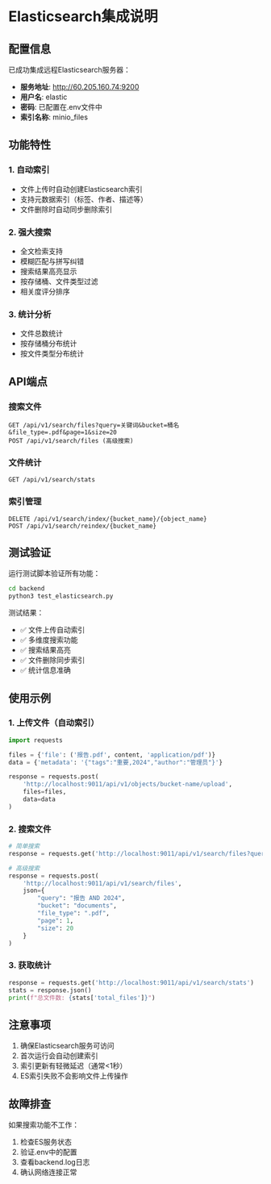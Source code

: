 # Elasticsearch集成说明

## 配置信息

已成功集成远程Elasticsearch服务器：
- **服务地址**: http://60.205.160.74:9200
- **用户名**: elastic
- **密码**: 已配置在.env文件中
- **索引名称**: minio_files

## 功能特性

### 1. 自动索引
- 文件上传时自动创建Elasticsearch索引
- 支持元数据索引（标签、作者、描述等）
- 文件删除时自动同步删除索引

### 2. 强大搜索
- 全文检索支持
- 模糊匹配与拼写纠错
- 搜索结果高亮显示
- 按存储桶、文件类型过滤
- 相关度评分排序

### 3. 统计分析
- 文件总数统计
- 按存储桶分布统计
- 按文件类型分布统计

## API端点

### 搜索文件
```
GET /api/v1/search/files?query=关键词&bucket=桶名&file_type=.pdf&page=1&size=20
POST /api/v1/search/files (高级搜索)
```

### 文件统计
```
GET /api/v1/search/stats
```

### 索引管理
```
DELETE /api/v1/search/index/{bucket_name}/{object_name}
POST /api/v1/search/reindex/{bucket_name}
```

## 测试验证

运行测试脚本验证所有功能：
```bash
cd backend
python3 test_elasticsearch.py
```

测试结果：
- ✅ 文件上传自动索引
- ✅ 多维度搜索功能
- ✅ 搜索结果高亮
- ✅ 文件删除同步索引
- ✅ 统计信息准确

## 使用示例

### 1. 上传文件（自动索引）
```python
import requests

files = {'file': ('报告.pdf', content, 'application/pdf')}
data = {'metadata': '{"tags":"重要,2024","author":"管理员"}'}

response = requests.post(
    'http://localhost:9011/api/v1/objects/bucket-name/upload',
    files=files,
    data=data
)
```

### 2. 搜索文件
```python
# 简单搜索
response = requests.get('http://localhost:9011/api/v1/search/files?query=2024')

# 高级搜索
response = requests.post(
    'http://localhost:9011/api/v1/search/files',
    json={
        "query": "报告 AND 2024",
        "bucket": "documents",
        "file_type": ".pdf",
        "page": 1,
        "size": 20
    }
)
```

### 3. 获取统计
```python
response = requests.get('http://localhost:9011/api/v1/search/stats')
stats = response.json()
print(f"总文件数: {stats['total_files']}")
```

## 注意事项

1. 确保Elasticsearch服务可访问
2. 首次运行会自动创建索引
3. 索引更新有轻微延迟（通常<1秒）
4. ES索引失败不会影响文件上传操作

## 故障排查

如果搜索功能不工作：
1. 检查ES服务状态
2. 验证.env中的配置
3. 查看backend.log日志
4. 确认网络连接正常
